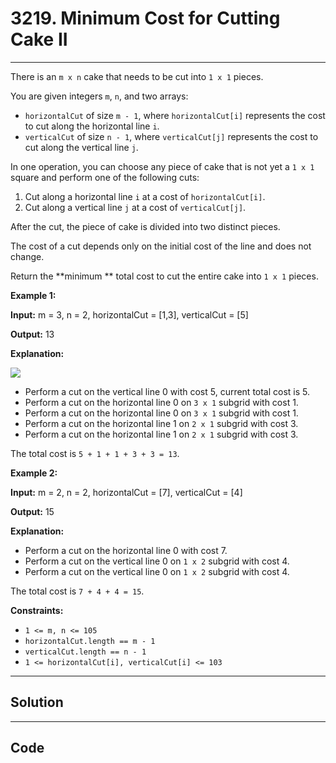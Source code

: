 # 3219. Minimum Cost for Cutting Cake II

---

There is an `m x n` cake that needs to be cut into `1 x 1` pieces.

You are given integers `m`, `n`, and two arrays:

  * `horizontalCut` of size `m - 1`, where `horizontalCut[i]` represents the cost to cut along the horizontal line `i`.
  * `verticalCut` of size `n - 1`, where `verticalCut[j]` represents the cost to cut along the vertical line `j`.



In one operation, you can choose any piece of cake that is not yet a `1 x 1` square and perform one of the following cuts:

  1. Cut along a horizontal line `i` at a cost of `horizontalCut[i]`.
  2. Cut along a vertical line `j` at a cost of `verticalCut[j]`.



After the cut, the piece of cake is divided into two distinct pieces.

The cost of a cut depends only on the initial cost of the line and does not change.

Return the **minimum ** total cost to cut the entire cake into `1 x 1` pieces.

 

**Example 1:**

**Input:** m = 3, n = 2, horizontalCut = [1,3], verticalCut = [5]

**Output:** 13

**Explanation:**

![](https://assets.leetcode.com/uploads/2024/06/04/ezgifcom-animated-gif-maker-1.gif)

  * Perform a cut on the vertical line 0 with cost 5, current total cost is 5.
  * Perform a cut on the horizontal line 0 on `3 x 1` subgrid with cost 1.
  * Perform a cut on the horizontal line 0 on `3 x 1` subgrid with cost 1.
  * Perform a cut on the horizontal line 1 on `2 x 1` subgrid with cost 3.
  * Perform a cut on the horizontal line 1 on `2 x 1` subgrid with cost 3.



The total cost is `5 + 1 + 1 + 3 + 3 = 13`.

**Example 2:**

**Input:** m = 2, n = 2, horizontalCut = [7], verticalCut = [4]

**Output:** 15

**Explanation:**

  * Perform a cut on the horizontal line 0 with cost 7.
  * Perform a cut on the vertical line 0 on `1 x 2` subgrid with cost 4.
  * Perform a cut on the vertical line 0 on `1 x 2` subgrid with cost 4.



The total cost is `7 + 4 + 4 = 15`.

 

**Constraints:**

  * `1 <= m, n <= 105`
  * `horizontalCut.length == m - 1`
  * `verticalCut.length == n - 1`
  * `1 <= horizontalCut[i], verticalCut[i] <= 103`

---

## Solution



---

## Code
```python


```